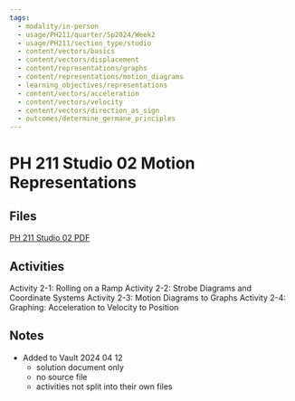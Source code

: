 ```yaml
---
tags:
  - modality/in-person
  - usage/PH211/quarter/Sp2024/Week2
  - usage/PH211/section_type/studio
  - content/vectors/basics
  - content/vectors/displacement
  - content/representations/graphs
  - content/representations/motion_diagrams
  - learning_objectives/representations
  - content/vectors/acceleration
  - content/vectors/velocity
  - content/vectors/direction_as_sign
  - outcomes/determine_germane_principles
---
```

# PH 211 Studio 02 Motion Representations
## Files
[PH 211 Studio 02 PDF](./PH211_ST_02_Motion_Reps_240411_221947.pdf)
## Activities
Activity 2-1: Rolling on a Ramp
Activity 2-2: Strobe Diagrams and Coordinate Systems
Activity 2-3: Motion Diagrams to Graphs
Activity 2-4: Graphing: Acceleration to Velocity to Position
## Notes
* Added to Vault 2024 04 12
	* solution document only
	* no source file
	* activities not split into their own files